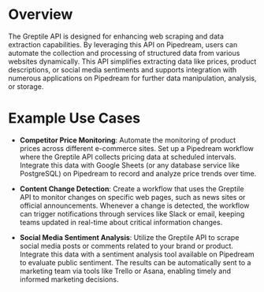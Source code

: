 # Overview

The Greptile API is designed for enhancing web scraping and data extraction capabilities. By leveraging this API on Pipedream, users can automate the collection and processing of structured data from various websites dynamically. This API simplifies extracting data like prices, product descriptions, or social media sentiments and supports integration with numerous applications on Pipedream for further data manipulation, analysis, or storage.

# Example Use Cases

- **Competitor Price Monitoring**: Automate the monitoring of product prices across different e-commerce sites. Set up a Pipedream workflow where the Greptile API collects pricing data at scheduled intervals. Integrate this data with Google Sheets (or any database service like PostgreSQL) on Pipedream to record and analyze price trends over time.

- **Content Change Detection**: Create a workflow that uses the Greptile API to monitor changes on specific web pages, such as news sites or official announcements. Whenever a change is detected, the workflow can trigger notifications through services like Slack or email, keeping teams updated in real-time about critical information changes.

- **Social Media Sentiment Analysis**: Utilize the Greptile API to scrape social media posts or comments related to your brand or product. Integrate this data with a sentiment analysis tool available on Pipedream to evaluate public sentiment. The results can be automatically sent to a marketing team via tools like Trello or Asana, enabling timely and informed marketing decisions.
